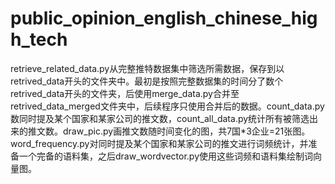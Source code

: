 # public_opinion_english_chinese_high_tech
retrieve_related_data.py从完整推特数据集中筛选所需数据，保存到以retrived_data开头的文件夹中。最初是按照完整数据集的时间分了数个retrived_data开头的文件夹，后使用merge_data.py合并至retrived_data_merged文件夹中，后续程序只使用合并后的数据。count_data.py数同时提及某个国家和某家公司的推文数，count_all_data.py统计所有被筛选出来的推文数。draw_pic.py画推文数随时间变化的图，共7国*3企业=21张图。word_frequency.py对同时提及某个国家和某家公司的推文进行词频统计，并准备一个完备的语料集，之后draw_wordvector.py使用这些词频和语料集绘制词向量图。